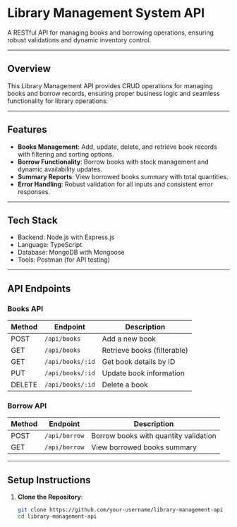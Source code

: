 # Library Management System API

A RESTful API for managing books and borrowing operations, ensuring robust validations and dynamic inventory control.

---

## Overview

This Library Management API provides CRUD operations for managing books and borrow records, ensuring proper business logic and seamless functionality for library operations.

---

## Features

- **Books Management**: Add, update, delete, and retrieve book records with filtering and sorting options.
- **Borrow Functionality**: Borrow books with stock management and dynamic availability updates.
- **Summary Reports**: View borrowed books summary with total quantities.
- **Error Handling**: Robust validation for all inputs and consistent error responses.

---

## Tech Stack

- Backend: Node.js with Express.js
- Language: TypeScript
- Database: MongoDB with Mongoose
- Tools: Postman (for API testing)

---

## API Endpoints

### Books API

| Method | Endpoint         | Description                |
|--------|-------------------|----------------------------|
| POST   | `/api/books`     | Add a new book             |
| GET    | `/api/books`     | Retrieve books (filterable)|
| GET    | `/api/books/:id` | Get book details by ID     |
| PUT    | `/api/books/:id` | Update book information    |
| DELETE | `/api/books/:id` | Delete a book              |

### Borrow API

| Method | Endpoint      | Description                               |
|--------|---------------|-------------------------------------------|
| POST   | `/api/borrow` | Borrow books with quantity validation     |
| GET    | `/api/borrow` | View borrowed books summary               |

---

## Setup Instructions

1. **Clone the Repository**:
   ```bash
   git clone https://github.com/your-username/library-management-api
   cd library-management-api

